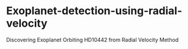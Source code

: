 # Exoplanet-detection-using-radial-velocity
Discovering Exoplanet Orbiting HD10442 from Radial Velocity Method
